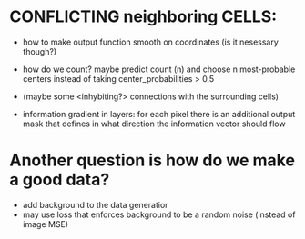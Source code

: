 # CONFLICTING neighboring CELLS:
- how to make output function smooth on coordinates (is it nesessary though?)
- how do we count? maybe predict count (n) and choose n most-probable centers instead of taking center_probabilities > 0.5

-  (maybe some <inhybiting?> connections with the surrounding cells) 
- information gradient in layers: for each pixel there is an additional output mask that defines in what direction the information vector should flow

# Another question is how do we make a good data?
- add background to the data generatior
- may use loss that enforces background to be a random noise (instead of image MSE)
